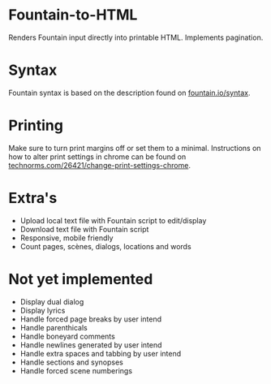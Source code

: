 # Fountain-to-HTML
Renders Fountain input directly into printable HTML. Implements pagination.

# Syntax
Fountain syntax is based on the description found on [fountain.io/syntax](https://fountain.io/syntax).

# Printing
Make sure to turn print margins off or set them to a minimal. Instructions on how to alter print settings in chrome can be found on [technorms.com/26421/change-print-settings-chrome](https://www.technorms.com/26421/change-print-settings-chrome).

# Extra's
- Upload local text file with Fountain script to edit/display
- Download text file with Fountain script
- Responsive, mobile friendly
- Count pages, scènes, dialogs, locations and words

# Not yet implemented
- Display dual dialog
- Display lyrics
- Handle forced page breaks by user intend
- Handle parenthicals
- Handle boneyard comments
- Handle newlines generated by user intend
- Handle extra spaces and tabbing by user intend
- Handle sections and synopses
- Handle forced scene numberings

